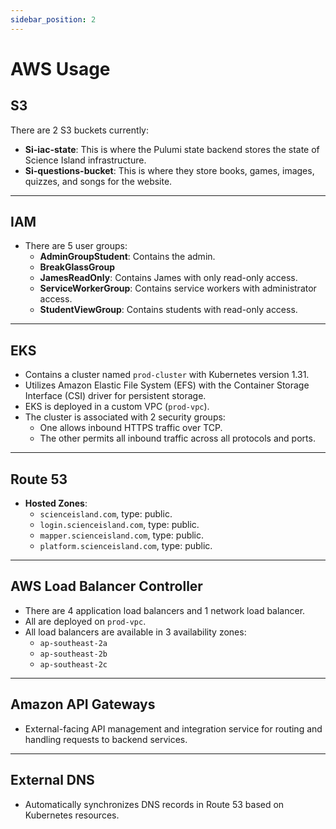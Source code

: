 ```yaml
---
sidebar_position: 2
---
```


# AWS Usage

## S3

There are 2 S3 buckets currently:

- **Si-iac-state**: This is where the Pulumi state backend stores the state of Science Island infrastructure.
- **Si-questions-bucket**: This is where they store books, games, images, quizzes, and songs for the website.

---

## IAM

- There are 5 user groups:
  - **AdminGroupStudent**: Contains the admin.
  - **BreakGlassGroup**
  - **JamesReadOnly**: Contains James with only read-only access.
  - **ServiceWorkerGroup**: Contains service workers with administrator access.
  - **StudentViewGroup**: Contains students with read-only access.

---

## EKS

- Contains a cluster named `prod-cluster` with Kubernetes version 1.31.
- Utilizes Amazon Elastic File System (EFS) with the Container Storage Interface (CSI) driver for persistent storage.
- EKS is deployed in a custom VPC (`prod-vpc`).
- The cluster is associated with 2 security groups:
  - One allows inbound HTTPS traffic over TCP.
  - The other permits all inbound traffic across all protocols and ports.

---

## Route 53

- **Hosted Zones**:
  - `scienceisland.com`, type: public.
  - `login.scienceisland.com`, type: public.
  - `mapper.scienceisland.com`, type: public.
  - `platform.scienceisland.com`, type: public.

---

## AWS Load Balancer Controller

- There are 4 application load balancers and 1 network load balancer.
- All are deployed on `prod-vpc`.
- All load balancers are available in 3 availability zones:
  - `ap-southeast-2a`
  - `ap-southeast-2b`
  - `ap-southeast-2c`

---

## Amazon API Gateways

- External-facing API management and integration service for routing and handling requests to backend services.

---

## External DNS

- Automatically synchronizes DNS records in Route 53 based on Kubernetes resources.